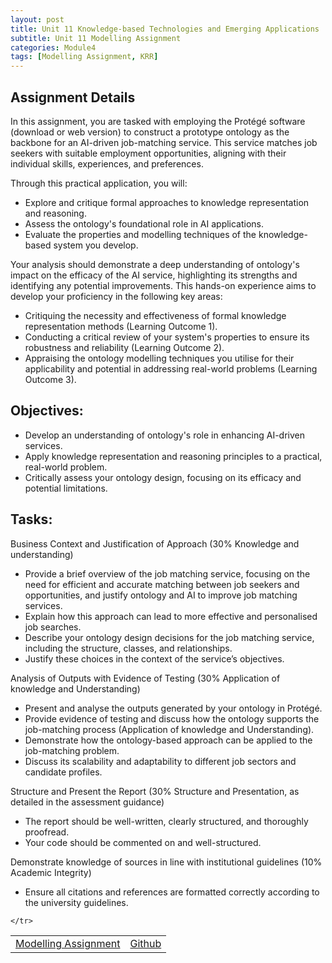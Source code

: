```yaml
---
layout: post
title: Unit 11 Knowledge-based Technologies and Emerging Applications
subtitle: Unit 11 Modelling Assignment
categories: Module4
tags: [Modelling Assignment, KRR]
---
```

<html lang="en">



<body>

<h2>Assignment Details</h2>

<p>In this assignment, you are tasked with employing the Protégé software (download or web version) to construct a prototype ontology as the backbone for an AI-driven job-matching service. This service matches job seekers with suitable employment opportunities, aligning with their individual skills, experiences, and preferences.</p>
<p>Through this practical application, you will:</p>
<ul>
<li>Explore and critique formal approaches to knowledge representation and reasoning.</li>
<li>Assess the ontology's foundational role in AI applications.</li>
<li>Evaluate the properties and modelling techniques of the knowledge-based system you develop.</li>
</ul>

<p>Your analysis should demonstrate a deep understanding of ontology's impact on the efficacy of the AI service, highlighting its strengths and identifying any potential improvements. This hands-on experience aims to develop your proficiency in the following key areas:</p>

<ul>
<li>Critiquing the necessity and effectiveness of formal knowledge representation methods (Learning Outcome 1).</li>
<li>Conducting a critical review of your system's properties to ensure its robustness and reliability (Learning Outcome 2).</li>
<li>Appraising the ontology modelling techniques you utilise for their applicability and potential in addressing real-world problems (Learning Outcome 3).</li>
</ul>

<h2>Objectives:</h2>
<ul>
<li>Develop an understanding of ontology's role in enhancing AI-driven services.</li>
<li>Apply knowledge representation and reasoning principles to a practical, real-world problem.</li>
<li>Critically assess your ontology design, focusing on its efficacy and potential limitations.</li>
</ul>

<h2>Tasks:</h2>
<p>Business Context and Justification of Approach (30% Knowledge and understanding)</p>
<ul>
<li>Provide a brief overview of the job matching service, focusing on the need for efficient and accurate matching between job seekers and opportunities, and justify ontology and AI to improve job matching services.</li>
<li>Explain how this approach can lead to more effective and personalised job searches.</li>
<li>Describe your ontology design decisions for the job matching service, including the structure, classes, and relationships.</li>
<li>Justify these choices in the context of the service’s objectives.</li>
  </ul>
<p>Analysis of Outputs with Evidence of Testing (30% Application of knowledge and Understanding)</p>
  <ul>
<li>Present and analyse the outputs generated by your ontology in Protégé.</li>
<li>Provide evidence of testing and discuss how the ontology supports the job-matching process (Application of knowledge and Understanding).</li>
<li>Demonstrate how the ontology-based approach can be applied to the job-matching problem.</li>
<li>Discuss its scalability and adaptability to different job sectors and candidate profiles.</li>
    </ul>
<p>Structure and Present the Report (30% Structure and Presentation, as detailed in the assessment guidance)</p>
    <ul>
<li>The report should be well-written, clearly structured, and thoroughly proofread.</li>
<li>Your code should be commented on and well-structured.</li>
      </ul>
<p>Demonstrate knowledge of sources in line with institutional guidelines (10% Academic Integrity)</p>
      <ul>
<li>Ensure all citations and references are formatted correctly according to the university guidelines.</li>
</ul>
<table>
    <tr>
       <td> <a href="../../../../artefacts/KRR-Unit11-ModellingAssignment.pdf" target="_blank" class="button large">Modelling Assignment</a></td> 
  <td> <a href="../../../../artefacts/KRR-Unit11-ModellingAssignment.pdf" target="_blank" class="button large">Github</a></td> 

      
    </tr>
</table>
</body>

</html>





